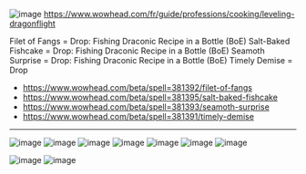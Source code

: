 ![image](https://user-images.githubusercontent.com/20149493/205469427-fdf17ec6-c328-42fe-a380-9b1b72f81468.png)
https://www.wowhead.com/fr/guide/professions/cooking/leveling-dragonflight

 Filet of Fangs = Drop: Fishing  Draconic Recipe in a Bottle (BoE)
 Salt-Baked Fishcake = Drop: Fishing  Draconic Recipe in a Bottle (BoE)
 Seamoth Surprise = Drop: Fishing  Draconic Recipe in a Bottle (BoE)
 Timely Demise = Drop
 
- https://www.wowhead.com/beta/spell=381392/filet-of-fangs
- https://www.wowhead.com/beta/spell=381395/salt-baked-fishcake
- https://www.wowhead.com/beta/spell=381393/seamoth-surprise
- https://www.wowhead.com/beta/spell=381391/timely-demise


-----------------------

![image](https://user-images.githubusercontent.com/20149493/205477049-35f64236-ab5b-4367-94f6-c34867c08944.png)
![image](https://user-images.githubusercontent.com/20149493/205477051-f92a8f97-a2d8-4f74-a24f-235ed8ffc07d.png)
![image](https://user-images.githubusercontent.com/20149493/205477056-f3308dab-8de3-4ff5-925e-e5b32631b91b.png)
![image](https://user-images.githubusercontent.com/20149493/205477061-f0c2f6cd-f761-4d78-bd70-df0168b03e83.png)
![image](https://user-images.githubusercontent.com/20149493/205477063-78a3043f-e8cc-477a-8355-bdaaf99e829f.png)
![image](https://user-images.githubusercontent.com/20149493/205477065-aa89a957-0a3b-4b48-829b-9ce1ce779892.png)
![image](https://user-images.githubusercontent.com/20149493/205477067-ebd4a267-2e79-4092-9e90-05d7b323816b.png)

![image](https://user-images.githubusercontent.com/20149493/205477095-66ec1108-827a-4921-8512-300fbf5ce895.png)
![image](https://user-images.githubusercontent.com/20149493/205477101-beb2dbcf-3b27-424e-8863-e486ac9bbe23.png)
